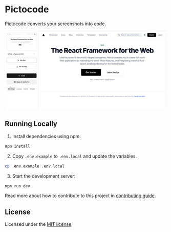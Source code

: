 # Pictocode

Pictocode converts your screenshots into code.

![hero](/public/readme.png)

## Running Locally

1. Install dependencies using npm:

```sh
npm install
```

2. Copy `.env.example` to `.env.local` and update the variables.

```sh
cp .env.example .env.local
```

3. Start the development server:

```sh
npm run dev
```

Read more about how to contribute to this project in [contributing guide](/CONTRIBUTING.md).

## License

Licensed under the [MIT license](https://github.com/arshad-yaseen/pictocode/blob/main/LICENSE.md).
